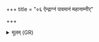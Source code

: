 +++
title = "०६ ऐन्द्राग्नं पावमानं महानाम्नीर्"

+++
<details><summary>मूलम् (GR)</summary>

ऐन्द्राग्नं पावमानं  
महानाम्नीर् महाव्रतम् ।  
उच्छिष्टे यज्ञस्याङ्गान्य्  
अन्तर् गर्भ इव मातरि ॥
</details>